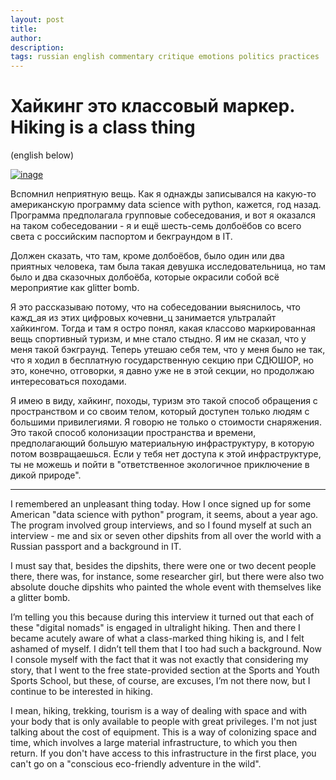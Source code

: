 ```yaml
---
layout: post
title: 
author:
description: 
tags: russian english commentary critique emotions politics practices 
---
```


# Хайкинг это классовый маркер. Hiking is a class thing

(english below)

[![inage]( https://www.abbotsfordcycles.com.au/wp-content/uploads/2023/06/LP256.jpg 'some woman and some dipshit posing as hikers')](https://www.abbotsfordcycles.com.au/wp-content/uploads/2023/06/LP256.jpg)

Вспомнил неприятную вещь. Как я однажды записывался на какую-то американскую программу data science with python, кажется, год назад. Программа предполагала групповые собеседования, и вот я оказался на таком собеседовании - я и ещё шесть-семь долбоёбов со всего света с российским паспортом и бекграундом в IT.  

Должен сказать, что там, кроме долбоёбов, было один или два приятных человека, там была такая девушка исследовательница, но там было и два сказочных долбоёба, которые окрасили собой всё мероприятие как glitter bomb.

Я это рассказываю потому, что на собеседовании выяснилось, что кажд_ая из этих цифровых кочевни_ц занимается ультралайт хайкингом. Тогда и там я остро понял, какая классово маркированная вещь спортивный туризм, и мне стало стыдно. Я им не сказал, что у меня такой бэкграунд. Теперь утешаю себя тем, что у меня было не так, что я ходил в бесплатную государственную секцию при СДЮШОР, но это, конечно, отговорки, я давно уже не в этой секции, но продолжаю интересоваться походами.

Я имею в виду, хайкинг, походы, туризм это такой способ обращения с пространством и со своим телом, который доступен только людям с большими привилегиями. Я говорю не только о стоимости снаряжения. Это такой способ колонизации пространства и времени, предполагающий большую материальную инфраструктуру, в которую потом возвращаешься. Если у тебя нет доступа к этой инфраструктуре, ты не можешь и пойти в "ответственное экологичное приключение в дикой природе".

---

I remembered an unpleasant thing today. How I once signed up for some American "data science with python" program, it seems, about a year ago. The program involved group interviews, and so I found myself at such an interview - me and six or seven other dipshits from all over the world with a Russian passport and a background in IT.

I must say that, besides the dipshits, there were one or two decent people there, there was, for instance, some researcher girl, but there were also two absolute douche dipshits who painted the whole event with themselves like a glitter bomb.

I’m telling you this because during this interview it turned out that each of these "digital nomads" is engaged in ultralight hiking. Then and there I became acutely aware of what a class-marked thing hiking is, and I felt ashamed of myself. I didn’t tell them that I too had such a background. Now I console myself with the fact that it was not exactly that considering my story, that I went to the free state-provided section at the Sports and Youth Sports School, but these, of course, are excuses, I’m not there now, but I continue to be interested in hiking.

I mean, hiking, trekking, tourism is a way of dealing with space and with your body that is only available to people with great privileges. I'm not just talking about the cost of equipment. This is a way of colonizing space and time, which involves a large material infrastructure, to which you then return. If you don't have access to this infrastructure in the first place, you can't go on a "conscious eco-friendly adventure in the wild".
